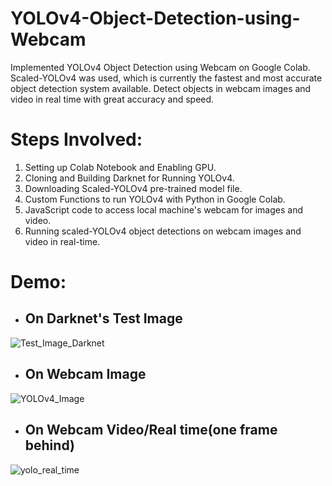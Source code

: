 # YOLOv4-Object-Detection-using-Webcam


Implemented YOLOv4 Object Detection using Webcam on Google Colab. Scaled-YOLOv4 was used, which is currently the fastest and most accurate object detection system available. Detect objects in webcam images and video in real time with great accuracy and speed.

# Steps Involved:
1. Setting up Colab Notebook and Enabling GPU.
2. Cloning and Building Darknet for Running YOLOv4.
3. Downloading Scaled-YOLOv4 pre-trained model file.
4. Custom Functions to run YOLOv4 with Python in Google Colab.
5. JavaScript code to access local machine's webcam for images and video.
6. Running scaled-YOLOv4 object detections on webcam images and video in real-time.


# Demo:

* ## On Darknet's Test Image
![Test_Image_Darknet](https://user-images.githubusercontent.com/37257980/148327301-ecb5d8b7-0518-43e1-933d-71cefa7820ae.png)


* ## On Webcam Image
![YOLOv4_Image](https://user-images.githubusercontent.com/37257980/148326691-7d3b6a30-370b-4cdb-8fa0-f5e46e0d6094.png)

* ## On Webcam Video/Real time(one frame behind)
![yolo_real_time](https://user-images.githubusercontent.com/37257980/148326699-c2ea3468-6d51-4b73-a9d0-9eb4d5e70a92.png)
